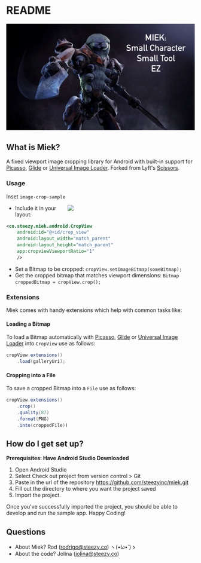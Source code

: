 # README #
<img src="art/meik.png" />

## What is Miek? ##

A fixed viewport image cropping library for Android with built-in support for [Picasso][picasso], [Glide][glide] or [Universal Image Loader][uil].
Forked from Lyft's [Scissors][scissors].

### Usage ###

Inset `image-crop-sample`

<img src="art/demo.gif" width="320" align="right" hspace="20" />


- Include it in your layout:
```xml
<co.steezy.miek.android.CropView
    android:id="@+id/crop_view"
    android:layout_width="match_parent"
    android:layout_height="match_parent"
    app:cropviewViewportRatio="1"
    />
```
-  Set a Bitmap to be cropped: `cropView.setImageBitmap(someBitmap);`
-  Get the cropped bitmap that matches viewport dimensions: `Bitmap croppedBitmap = cropView.crop();`

### Extensions ###

Miek comes with handy extensions which help with common tasks like:

#### Loading a Bitmap
To load a Bitmap automatically with [Picasso][picasso], [Glide][glide] or [Universal Image Loader][uil] into `CropView` use as follows:

```java
cropView.extensions()
    .load(galleryUri);
```
#### Cropping into a File
To save a cropped Bitmap into a `File` use as follows:

```java
cropView.extensions()
    .crop()
    .quality(87)
    .format(PNG)
    .into(croppedFile))
```

## How do I get set up? ##

<b>Prerequisites:
Have Android Studio Downloaded</b>

1. Open Android Studio
2. Select Check out project from version control > Git
3. Paste in the url of the repository https://github.com/steezyinc/miek.git
4. Fill out the directory to where you want the project saved
5. Import the project.

Once you've successfully imported the project, you should be able to develop and run the sample app. Happy Coding!

## Questions ##

* About Miek? Rod (rodrigo@steezy.co) ヽ(•̀ω•́ )ゝ
* About the code? Jolina (jolina@steezy.co)


 [picasso]: https://github.com/square/picasso
 [glide]: https://github.com/bumptech/glide
 [uil]: https://github.com/nostra13/Android-Universal-Image-Loader
 [scissors]: https://github.com/lyft/scissors
